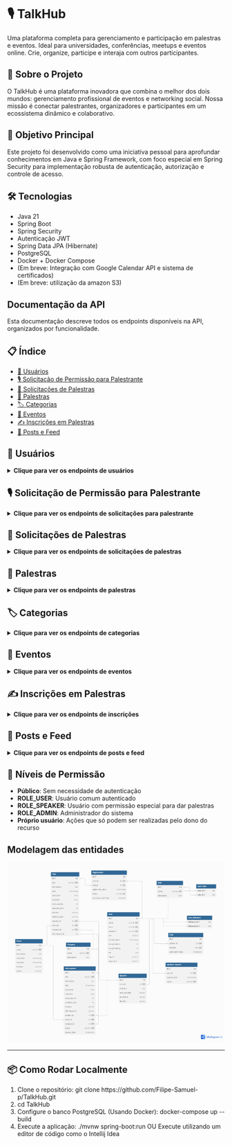 # 🎙️ TalkHub

Uma plataforma completa para gerenciamento e participação em palestras e eventos. Ideal para universidades, conferências, meetups e eventos online. Crie, organize, participe e interaja com outros participantes.


## 🌟 Sobre o Projeto
O TalkHub é uma plataforma inovadora que combina o melhor dos dois mundos: gerenciamento profissional de eventos e networking social. Nossa missão é conectar palestrantes, organizadores e participantes em um ecossistema dinâmico e colaborativo.

## 🎯 Objetivo Principal

Este projeto foi desenvolvido como uma iniciativa pessoal para aprofundar conhecimentos em Java e Spring Framework, com foco especial em Spring Security para implementação robusta de autenticação, autorização e controle de acesso.

## 🛠️ Tecnologias

- Java 21
- Spring Boot
- Spring Security
- Autenticação JWT
- Spring Data JPA (Hibernate)
- PostgreSQL
- Docker + Docker Compose
- (Em breve: Integração com Google Calendar API e sistema de certificados)
- (Em breve: utilização da amazon S3)

## Documentação da API

Esta documentação descreve todos os endpoints disponíveis na API, organizados por funcionalidade.

## 📋 Índice

- [👤 Usuários](#-usuários)
- [🎙️ Solicitação de Permissão para Palestrante](#️-solicitação-de-permissão-para-palestrante)
- [📝 Solicitações de Palestras](#-solicitações-de-palestras)
- [🎤 Palestras](#-palestras)
- [🏷️ Categorias](#️-categorias)
- [📅 Eventos](#-eventos)
- [✍️ Inscrições em Palestras](#️-inscrições-em-palestras)
- [📱 Posts e Feed](#-posts-e-feed)



## 👤 Usuários

<details>
<summary><strong>Clique para ver os endpoints de usuários</strong></summary>

### Gerenciamento de Conta

| Método | Endpoint | Descrição | Permissão |
|--------|----------|-----------|-----------|
| `POST` | `/user` | Criar conta | Público |
| `GET` | `/users/me` | Acessar próprio perfil | ROLE_USER |
| `PUT` | `/users/me` | Atualizar dados próprios | ADMIN e Próprio Usuário |
| `DELETE` | `/users/me` | Deletar própria conta | ROLE_USER |

### Visualização de Perfis

| Método | Endpoint | Descrição | Permissão |
|--------|----------|-----------|-----------|
| `GET` | `/users/{userId}/profile/` | Ver detalhes de um usuário | ROLE_USER |
| `DELETE` | `/users/{userId}` | Deletar usuário | ADMIN |

### Sistema de Seguidores

| Método | Endpoint | Descrição | Permissão |
|--------|----------|-----------|-----------|
| `POST` | `/users/{userId}/follow` | Seguir outro usuário | Próprio usuário |
| `DELETE` | `/users/{userId}/unfollow` | Deixar de seguir usuário | Próprio usuário |
| `GET` | `/users/{userId}/followers` | Listar seguidores de um usuário | ROLE_USER, ADMIN |
| `GET` | `/users/me/following` | Listar quem o usuário logado segue | Próprio usuário |
| `GET` | `/users/me/followers` | Listar seguidores do usuário logado | Próprio usuário |


</details>



## 🎙️ Solicitação de Permissão para Palestrante

<details>
<summary><strong>Clique para ver os endpoints de solicitações para palestrante</strong></summary>

### Solicitações

| Método | Endpoint | Descrição | Permissão |
|--------|----------|-----------|-----------|
| `POST` | `/speaker-request` | Solicitar para virar palestrante | Usuário logado |
| `GET` | `/speaker-request` | Listar todas as solicitações | ADMIN |
| `PATCH` | `/speaker-request/{id}/approve` | Aprovar solicitação | ADMIN |
| `PATCH` | `/speaker-request/{id}/reject` | Rejeitar solicitação | ADMIN |

### Gerenciamento de Palestrantes

| Método | Endpoint | Descrição | Permissão |
|--------|----------|-----------|-----------|
| `PUT` | `/speaker` | Preencher dados adicionais do palestrante | ROLE_SPEAKER |
| `GET` | `/speaker/list` | Listar todos os palestrantes | ADMIN |

> **Nota:** Os endpoints manipulam a entidade `SpeakerRequest`, que está ligada ao `User`. Dados adicionais incluem bio, área de atuação, links, etc.

</details>



## 📝 Solicitações de Palestras

<details>
<summary><strong>Clique para ver os endpoints de solicitações de palestras</strong></summary>

| Método | Endpoint | Descrição | Permissão |
|--------|----------|-----------|-----------|
| `POST` | `/talk-requests` | Criar solicitação de palestra | ROLE_SPEAKER |
| `GET` | `/talk-requests/pending` | Listar solicitações pendentes | ADMIN |
| `POST` | `/talk-requests/{id}/approve` | Aprovar uma solicitação | ADMIN |
| `POST` | `/talk-requests/{id}/denied` | Rejeitar uma solicitação | ADMIN|

### Fluxo de Aprovação

1. **Criação**: Palestrante submete título, descrição, evento e categoria
2. **Status inicial**: `PENDING`
3. **Aprovação**: Admin aprova e cria uma `Talk` baseada na `TalkRequest`
4. **Rejeição**: Admin rejeita com motivo opcional

> **Importante:** `TalkRequest` é apenas um esboço da palestra. A entidade `Talk` só é criada após aprovação administrativa.

</details>



## 🎤 Palestras

<details>
<summary><strong>Clique para ver os endpoints de palestras</strong></summary>

| Método | Endpoint | Descrição | Permissão |
|--------|----------|-----------|-----------|
| `GET` | `/talks/{talkId}` | Ver detalhes da palestra | Público |
| `PATCH` | `/talks/{talkId}` | Atualizar palestra | Criador ou ADMIN |
| `DELETE` | `/talks/{talkId}` | Deletar palestra | Criador ou ADMIN |

> **Validação para exclusão:** Palestras só podem ser deletadas se não estiverem vinculadas a inscrições ou eventos em andamento.

</details>



## 🏷️ Categorias

<details>
<summary><strong>Clique para ver os endpoints de categorias</strong></summary>

| Método | Endpoint | Descrição | Permissão |
|--------|----------|-----------|-----------|
| `POST` | `/category` | Criar uma categoria | ADMIN |
| `GET` | `/category/list` | Listar todas as categorias | Público |
| `DELETE` | `/category/{categoryId}` | Deletar categoria | ADMIN |
| `GET` | `/category/{categoryId}/talks` | Listar palestras de uma categoria | Público |

> **Nota:** A exclusão de categorias com palestras associadas está em desenvolvimento para implementar validações adequadas.

</details>



## 📅 Eventos

<details>
<summary><strong>Clique para ver os endpoints de eventos</strong></summary>

| Método | Endpoint | Descrição | Permissão |
|--------|----------|-----------|-----------|
| `POST` | `/events` | Criar evento | ADMIN |
| `GET` | `/events/{eventId}` | Ver detalhes do evento | Público |
| `GET` | `/events` | Listar todos os eventos | Público |

> **Nota:** O back-end retorna automaticamente os dados das palestras relacionadas ao evento nas consultas de detalhes.

</details>



## ✍️ Inscrições em Palestras

<details>
<summary><strong>Clique para ver os endpoints de inscrições</strong></summary>

### Gerenciamento de Inscrições

| Método | Endpoint | Descrição | Permissão |
|--------|----------|-----------|-----------|
| `POST` | `/talks/{talkId}/register` | Inscrever-se em palestra | ROLE_USER |
| `DELETE` | `/registrations/{registerId}/unregister` | Cancelar inscrição | Próprio usuário |
| `PATCH` | `/registrations/{registerId}/confirm` | Confirmar presença | Próprio usuário |

### Consultas

| Método | Endpoint | Descrição | Permissão |
|--------|----------|-----------|-----------|
| `GET` | `/registrations/{registerId}` | Ver detalhes da inscrição | Próprio usuário |
| `GET` | `/users/{userId}/registrations` | Listar inscrições de um usuário | Próprio usuário e ADMIN |

> **Importante:** O cancelamento de inscrição não remove o registro do banco de dados, mantendo o histórico para relatórios e controles internos.

</details>



## 📱 Posts e Feed

<details>
<summary><strong>Clique para ver os endpoints de posts e feed</strong></summary>

| Método | Endpoint | Descrição | Permissão |
|--------|----------|-----------|-----------|
| `POST` | `/feed` | Criar post | Usuário logado |
| `GET` | `/feed` | Visualizar feed principal | ROLE_USER, ADMIN, Palestrante |
| `GET` | `/users/{userId}/posts` | Listar posts de usuário específico | ROLE_USER |
| `DELETE` | `/users/me/posts/{postId}` | Apagar post | Dono ou Admin |

### Características do Feed

- **Ordenação**: Posts são exibidos do mais recente para o mais antigo
- **Conteúdo**: Mostra posts de usuários diversos de forma aleatória
- **Acesso**: Disponível para usuários autenticados com diferentes roles

</details>


## 🔐 Níveis de Permissão

- **Público**: Sem necessidade de autenticação
- **ROLE_USER**: Usuário comum autenticado
- **ROLE_SPEAKER**: Usuário com permissão especial para dar palestras
- **ROLE_ADMIN**: Administrador do sistema
- **Próprio usuário**: Ações que só podem ser realizadas pelo dono do recurso



## Modelagem das entidades

<img src="images/modelagemDoBanco.png" alt="Modelagem do banco">

---

## 📦 Como Rodar Localmente

<ol>
    <li>Clone o repositório: git clone https://github.com/Filipe-Samuel-p/TalkHub.git</li>
    <li>cd TalkHub</li>
    <li>Configure o banco PostgreSQL (Usando Docker): docker-compose up --build</li>
    <li>Execute a aplicação: ./mvnw spring-boot:run OU Execute utilizando um editor de código como o Intellij Idea</li>
</ol>

